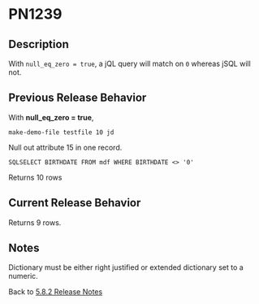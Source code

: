 # PN1239

<PageHeader />

## Description

With `null_eq_zero = true`, a jQL query will match on `0` whereas jSQL will not.

## Previous Release Behavior

With **null_eq_zero = true**,

```
make-demo-file testfile 10 jd
```

Null out attribute 15 in one record.

```
SQLSELECT BIRTHDATE FROM mdf WHERE BIRTHDATE <> '0'
```

Returns 10 rows

## Current Release Behavior

Returns 9 rows.

## Notes

Dictionary must be either right justified or extended dictionary set to a numeric.

Back to [5.8.2 Release Notes](./../README.md)
  
<PageFooter />